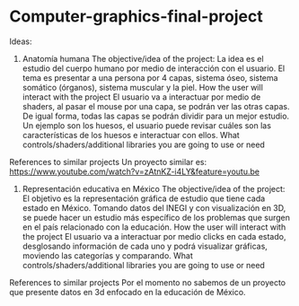 # Computer-graphics-final-project
Ideas:
1. Anatomía humana
The objective/idea of the project: 
La idea es el estudio del cuerpo humano por medio de interacción con el usuario. El tema es presentar a una persona por 4 capas, sistema óseo, sistema somático (órganos), sistema muscular y la piel.
How the user will interact with the project
El usuario va a interactuar por medio de shaders, al pasar el mouse por una capa, se podrán ver las otras capas. De igual forma, todas las capas se podrán dividir para un mejor estudio. Un ejemplo son los huesos, el usuario puede revisar cuáles son las características de los huesos e interactuar con ellos.
What controls/shaders/additional libraries you are going to use or need

References to similar projects
Un proyecto similar es: https://www.youtube.com/watch?v=zAtnKZ-i4LY&feature=youtu.be

1. Representación educativa en México
The objective/idea of the project: 
El objetivo es la representación gráfica de estudio que tiene cada estado en México. Tomando datos del INEGI y con visualización en 3D, se puede hacer un estudio más específico de los problemas que surgen en el país relacionado con la educación. 
How the user will interact with the project
El usuario va a interactuar por medio clicks en cada estado, desglosando información de cada uno y podrá visualizar gráficas, moviendo las categorías y comparando.
What controls/shaders/additional libraries you are going to use or need

References to similar projects
Por el momento no sabemos de un proyecto que presente datos en 3d enfocado en la educación de México.